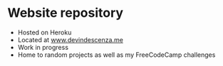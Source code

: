 # Website repository

- Hosted on Heroku
- Located at www.devindescenza.me
- Work in progress
- Home to random projects as well as my FreeCodeCamp challenges